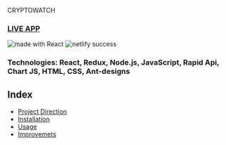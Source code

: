 CRYPTOWATCH

### [LIVE APP](https://cryptowatch-beta.netlify.app/)

<div>
<img src="https://img.shields.io/badge/made%20with-React-green.svg?logo=react&colorA=000000&colorB=be33ff" alt="made with React" />

<img src="https://api.netlify.com/api/v1/badges/f3373dbc-9303-414b-ab00-bfc454dac1a6/deploy-status" alt="netlify success" />
</div>

### Technologies: React, Redux, Node.js, JavaScript, Rapid Api, Chart JS, HTML, CSS, Ant-designs

## Index
* [Project Direction](#Project)
* [Installation](#Install)
* [Usage](#Usage)
* [Improvemets](#Improvements)